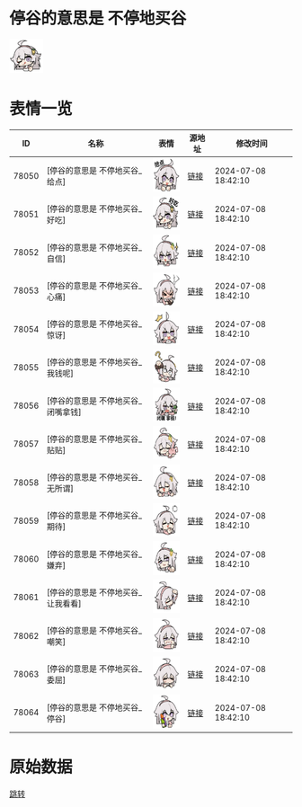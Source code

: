 # 停谷的意思是 不停地买谷

<img src="./cover.png" height="60" alt="cover" />

# 表情一览

|ID|名称|表情|源地址|修改时间|
|----|----|----|----|----|
|78050|[停谷的意思是 不停地买谷_给点]|<img src="./pic/078050_%5B停谷的意思是 不停地买谷_给点%5D.png" height="60" alt="给点"/>|[链接](https://i0.hdslb.com/bfs/garb/65acac4f380886b45d66ad341eaf61b2da1eaae1.png)|2024-07-08 18:42:10|
|78051|[停谷的意思是 不停地买谷_好吃]|<img src="./pic/078051_%5B停谷的意思是 不停地买谷_好吃%5D.png" height="60" alt="好吃"/>|[链接](https://i0.hdslb.com/bfs/garb/3cd528afb5903801e18b23d6b915023e0c87440e.png)|2024-07-08 18:42:10|
|78052|[停谷的意思是 不停地买谷_自信]|<img src="./pic/078052_%5B停谷的意思是 不停地买谷_自信%5D.png" height="60" alt="自信"/>|[链接](https://i0.hdslb.com/bfs/garb/67feb306e0cd455c3aa631678a89873cfaa57bd0.png)|2024-07-08 18:42:10|
|78053|[停谷的意思是 不停地买谷_心痛]|<img src="./pic/078053_%5B停谷的意思是 不停地买谷_心痛%5D.png" height="60" alt="心痛"/>|[链接](https://i0.hdslb.com/bfs/garb/fe1f9ddc8df70fad9907f7a2519860b3679fb646.png)|2024-07-08 18:42:10|
|78054|[停谷的意思是 不停地买谷_惊讶]|<img src="./pic/078054_%5B停谷的意思是 不停地买谷_惊讶%5D.png" height="60" alt="惊讶"/>|[链接](https://i0.hdslb.com/bfs/garb/a3e2e711ac3a94c05bc25b88a7d43c1576535a08.png)|2024-07-08 18:42:10|
|78055|[停谷的意思是 不停地买谷_我钱呢]|<img src="./pic/078055_%5B停谷的意思是 不停地买谷_我钱呢%5D.png" height="60" alt="我钱呢"/>|[链接](https://i0.hdslb.com/bfs/garb/95e1f1d95af56d4f2f2098be3881d0abf340d9a6.png)|2024-07-08 18:42:10|
|78056|[停谷的意思是 不停地买谷_闭嘴拿钱]|<img src="./pic/078056_%5B停谷的意思是 不停地买谷_闭嘴拿钱%5D.png" height="60" alt="闭嘴拿钱"/>|[链接](https://i0.hdslb.com/bfs/garb/a856eb23df9d301a869f9b3758786d9c1b49e9ae.png)|2024-07-08 18:42:10|
|78057|[停谷的意思是 不停地买谷_贴贴]|<img src="./pic/078057_%5B停谷的意思是 不停地买谷_贴贴%5D.png" height="60" alt="贴贴"/>|[链接](https://i0.hdslb.com/bfs/garb/58dad2c70e6536b5d45125eb6f4106998017d8a2.png)|2024-07-08 18:42:10|
|78058|[停谷的意思是 不停地买谷_无所谓]|<img src="./pic/078058_%5B停谷的意思是 不停地买谷_无所谓%5D.png" height="60" alt="无所谓"/>|[链接](https://i0.hdslb.com/bfs/garb/c1865ea5754938bec73329e4777aca6e609bd63d.png)|2024-07-08 18:42:10|
|78059|[停谷的意思是 不停地买谷_期待]|<img src="./pic/078059_%5B停谷的意思是 不停地买谷_期待%5D.png" height="60" alt="期待"/>|[链接](https://i0.hdslb.com/bfs/garb/1e0262eecd5a5f201e424f39f368e3abf37991e2.png)|2024-07-08 18:42:10|
|78060|[停谷的意思是 不停地买谷_嫌弃]|<img src="./pic/078060_%5B停谷的意思是 不停地买谷_嫌弃%5D.png" height="60" alt="嫌弃"/>|[链接](https://i0.hdslb.com/bfs/garb/cd932298e3567956eb8f558dc28c2a0e0a49cb9e.png)|2024-07-08 18:42:10|
|78061|[停谷的意思是 不停地买谷_让我看看]|<img src="./pic/078061_%5B停谷的意思是 不停地买谷_让我看看%5D.png" height="60" alt="让我看看"/>|[链接](https://i0.hdslb.com/bfs/garb/346551aecbad90b408eecc4e0af5b94532ecd7dd.png)|2024-07-08 18:42:10|
|78062|[停谷的意思是 不停地买谷_嘲笑]|<img src="./pic/078062_%5B停谷的意思是 不停地买谷_嘲笑%5D.png" height="60" alt="嘲笑"/>|[链接](https://i0.hdslb.com/bfs/garb/93846c9d6e545ffb88420c80325867e6c460606a.png)|2024-07-08 18:42:10|
|78063|[停谷的意思是 不停地买谷_委屈]|<img src="./pic/078063_%5B停谷的意思是 不停地买谷_委屈%5D.png" height="60" alt="委屈"/>|[链接](https://i0.hdslb.com/bfs/garb/ac9ccd9f8c4968da8118e5c1a7db0d367af9f902.png)|2024-07-08 18:42:10|
|78064|[停谷的意思是 不停地买谷_停谷]|<img src="./pic/078064_%5B停谷的意思是 不停地买谷_停谷%5D.png" height="60" alt="停谷"/>|[链接](https://i0.hdslb.com/bfs/garb/557703736146ccafa73268c8267a2bbc56376705.png)|2024-07-08 18:42:10|

# 原始数据

[跳转](./raw.json)

